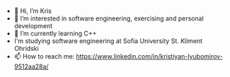 - 👋 Hi, I’m Kris
- 👀 I’m interested in software engineering, exercising and personal development
- 🌱 I’m currently learning C++
- I'm studying software engineering at Sofia University St. Kliment Ohridski
- 📫 How to reach me: https://www.linkedin.com/in/kristiyan-lyubomirov-9512aa28a/
